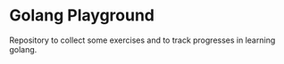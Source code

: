 # Golang Playground

Repository to collect some exercises and to track progresses in learning golang.
